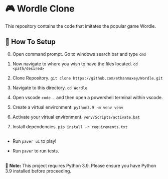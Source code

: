 # 🎮 Wordle Clone

This repository contains the code that imitates the popular game Wordle.

## 🚀 How To Setup

0.  Open command prompt. Go to windows search bar and type ```cmd```

1. Now navigate to where you wish to have the files located. ```cd <path/desired>```

2.  Clone Repository. ```git clone https://github.com/ethanmaxey/Wordle.git```

3.  Navigate to this directory. ```cd Wordle```

4. Open vscode ```code .``` and then open a powershell terminal within vscode.

5.  Create a virtual environment. ```python3.9 -m venv venv```

6.  Activate your virtual environment. ```venv/Scripts/activate.bat```

7.  Install dependencies. ```pip install -r requirements.txt```

##
    
-   Run ```paver ui``` to play!

-   Run ```paver``` to run tests.

##

📝 **Note:** This project requires Python 3.9. Please ensure you have Python 3.9 installed before proceeding.
